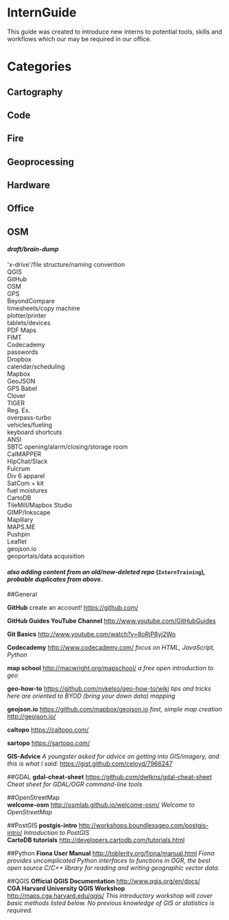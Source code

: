 # InternGuide
This guide was created to introduce new interns to potential tools, skills and workflows which our may be required in our office.

# Categories
## Cartography
## Code
## Fire
## Geoprocessing
## Hardware
## Office
## OSM

#### *draft/brain-dump*
'x-drive'/file structure/naming convention    
QGIS  
GitHub  
OSM  
GPS  
BeyondCompare  
timesheets/copy machine  
plotter/printer  
tablets/devices  
PDF Maps  
FIMT  
Codecademy  
passwords  
Dropbox  
calendar/scheduling  
Mapbox  
GeoJSON  
GPS Babel  
Clover  
TIGER  
Reg. Ex.  
overpass-turbo  
vehicles/fueling  
keyboard shortcuts  
ANSI  
SBTC opening/alarm/closing/storage room   
CalMAPPER  
HipChat/Slack  
Fulcrum  
Div 6 apparel  
SatCom + kit  
fuel moistures  
CartoDB  
TileMill/Mapbox Studio  
GIMP/Inkscape  
Mapillary  
MAPS.ME  
Pushpin  
Leaflet  
geojson.io  
geoportals/data acquisition  

#### *also adding content from an old/now-deleted repo* (`InternTraining`)*, probable duplicates from above*.

##General  

**GitHub** create an account! https://github.com/  

**GitHub Guides YouTube Channel** http://www.youtube.com/GitHubGuides

**Git Basics** http://www.youtube.com/watch?v=8oRjP8yj2Wo

**Codecademy** http://www.codecademy.com/ _focus on HTML, JavaScript, Python_

**map school** http://macwright.org/mapschool/ _a free open introduction to geo_  

**geo-how-to** https://github.com/nvkelso/geo-how-to/wiki _tips and tricks here are oriented to BYOD (bring your down data) mapping_

**geojson.io** https://github.com/mapbox/geojson.io _fast, simple map creation_ 
http://geojson.io/

**caltopo**  https://caltopo.com/  

**sartopo**  https://sartopo.com/  

**GIS-Advice** _A youngster asked for advice on getting into GIS/imagery, and this is what I said:_ https://gist.github.com/celoyd/7966247

##GDAL
**gdal-cheat-sheet** https://github.com/dwtkns/gdal-cheat-sheet _Cheat sheet for GDAL/OGR command-line tools_

##OpenStreetMap  
**welcome-osm** http://osmlab.github.io/welcome-osm/ _Welcome to OpenStreetMap_  

##PostGIS
**postgis-intro** http://workshops.boundlessgeo.com/postgis-intro/ _Introduction to PostGIS_  
**CartoDB tutorials** http://developers.cartodb.com/tutorials.html 

##Python
**Fiona User Manual** http://toblerity.org/fiona/manual.html _Fiona provides uncomplicated Python interfaces to functions in OGR, the best open source C/C++ library for reading and writing geographic vector data._  

##QGIS
**Official QGIS Documentation** http://www.qgis.org/en/docs/  
**CGA Harvard University QGIS Workshop** http://maps.cga.harvard.edu/qgis/ _This introductory workshop will cover basic methods listed below. No previous knowledge of GIS or statistics is required._  
